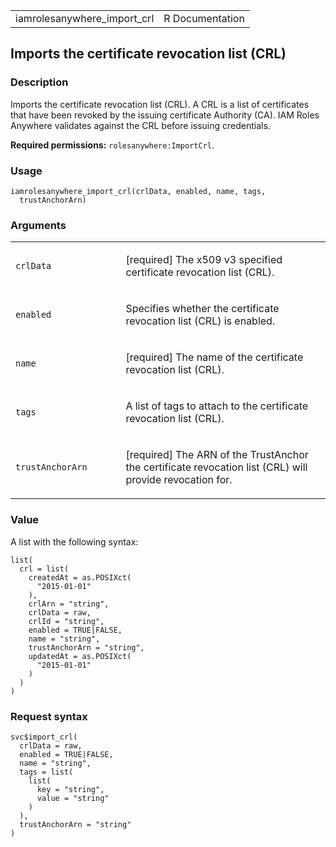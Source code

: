 <table style="width: 100%;">
<tbody>
<tr class="odd">
<td>iamrolesanywhere_import_crl</td>
<td style="text-align: right;">R Documentation</td>
</tr>
</tbody>
</table>

## Imports the certificate revocation list (CRL)

### Description

Imports the certificate revocation list (CRL). A CRL is a list of
certificates that have been revoked by the issuing certificate Authority
(CA). IAM Roles Anywhere validates against the CRL before issuing
credentials.

**Required permissions:** `rolesanywhere:ImportCrl`.

### Usage

    iamrolesanywhere_import_crl(crlData, enabled, name, tags,
      trustAnchorArn)

### Arguments

<table>
<colgroup>
<col style="width: 35%" />
<col style="width: 65%" />
</colgroup>
<tbody>
<tr class="odd">
<td><code id="iamrolesanywhere_import_crl_:_crlData">crlData</code></td>
<td><p>[required] The x509 v3 specified certificate revocation list
(CRL).</p></td>
</tr>
<tr class="even">
<td><code id="iamrolesanywhere_import_crl_:_enabled">enabled</code></td>
<td><p>Specifies whether the certificate revocation list (CRL) is
enabled.</p></td>
</tr>
<tr class="odd">
<td><code id="iamrolesanywhere_import_crl_:_name">name</code></td>
<td><p>[required] The name of the certificate revocation list
(CRL).</p></td>
</tr>
<tr class="even">
<td><code id="iamrolesanywhere_import_crl_:_tags">tags</code></td>
<td><p>A list of tags to attach to the certificate revocation list
(CRL).</p></td>
</tr>
<tr class="odd">
<td><code
id="iamrolesanywhere_import_crl_:_trustAnchorArn">trustAnchorArn</code></td>
<td><p>[required] The ARN of the TrustAnchor the certificate revocation
list (CRL) will provide revocation for.</p></td>
</tr>
</tbody>
</table>

### Value

A list with the following syntax:

    list(
      crl = list(
        createdAt = as.POSIXct(
          "2015-01-01"
        ),
        crlArn = "string",
        crlData = raw,
        crlId = "string",
        enabled = TRUE|FALSE,
        name = "string",
        trustAnchorArn = "string",
        updatedAt = as.POSIXct(
          "2015-01-01"
        )
      )
    )

### Request syntax

    svc$import_crl(
      crlData = raw,
      enabled = TRUE|FALSE,
      name = "string",
      tags = list(
        list(
          key = "string",
          value = "string"
        )
      ),
      trustAnchorArn = "string"
    )
